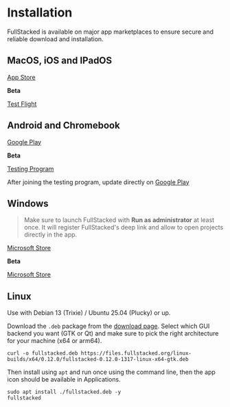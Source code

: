 # Installation

FullStacked is available on major app marketplaces to ensure secure and reliable download and installation.

## MacOS, iOS and IPadOS

[App Store](https://apps.apple.com/ca/app/fullstacked/id6477835950)

**Beta**

[Test Flight](https://testflight.apple.com/join/f1gnTHVm)

## Android and Chromebook

[Google Play](https://play.google.com/store/apps/details?id=org.fullstacked.editor)

**Beta**

[Testing Program](https://play.google.com/apps/testing/org.fullstacked.editor)

After joining the testing program, update directly on [Google Play](https://play.google.com/store/apps/details?id=org.fullstacked.editor)

## Windows

> Make sure to launch FullStacked with **Run as administrator** at least once. It will register FullStacked's deep link and allow to open projects directly in the app.

[Microsoft Store](https://apps.microsoft.com/detail/9p987qm508vc)

**Beta**

[Microsoft Store](https://apps.microsoft.com/detail/9n9bcqswwz79)

## Linux

Use with Debian 13 (Trixie) / Ubuntu 25.04 (Plucky) or up.

Download the `.deb` package from the [download page](https://fullstacked.org/download). Select which GUI backend you want (GTK or Qt) and make sure to pick the right architecture for your machine (x64 or arm64).

```
curl -o fullstacked.deb https://files.fullstacked.org/linux-builds/x64/0.12.0/fullstacked-0.12.0-1317-linux-x64-gtk.deb
```

Then install using `apt` and run once using the command line, then the app icon should be available in Applications.

```
sudo apt install ./fullstacked.deb -y
fullstacked
```

